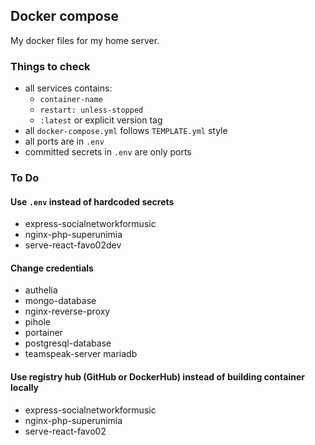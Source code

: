 ## Docker compose

My docker files for my home server.

### Things to check

- all services contains:
  - `container-name`
  - `restart: unless-stopped`
  - `:latest` or explicit version tag
- all `docker-compose.yml` follows `TEMPLATE.yml` style
- all ports are in `.env`
- committed secrets in `.env` are only ports

### To Do

#### Use `.env` instead of hardcoded secrets

- express-socialnetworkformusic
- nginx-php-superunimia
- serve-react-favo02dev

#### Change credentials

- authelia
- mongo-database
- nginx-reverse-proxy
- pihole
- portainer
- postgresql-database
- teamspeak-server mariadb

#### Use registry hub (GitHub or DockerHub) instead of building container locally

- express-socialnetworkformusic
- nginx-php-superunimia
- serve-react-favo02
